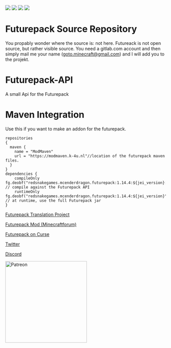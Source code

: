 [![](http://cf.way2muchnoise.eu/full_futurepack_downloads.svg)](https://minecraft.curseforge.com/projects/futurepack)
[![](http://cf.way2muchnoise.eu/versions/Available%20For%20Minecraft_futurepack_all.svg)](https://minecraft.curseforge.com/projects/futurepack)
[![](http://cf.way2muchnoise.eu/packs/futurepack.svg)](https://www.curseforge.com/minecraft/mc-mods/futurepack/relations/dependents?filter-related-dependents=6)
[![](http://cf.way2muchnoise.eu/supported/futurepack.svg)](https://www.curseforge.com/minecraft/mc-mods/futurepack/relations/dependents)

#  Futurepack Source Repository
You propably wonder where the source is: not here. Futureack is not open source, but rather visible source. You need a gitlab.com account and then simply mail me your name (goto.minecraft@gmail.com) and I will add you to the projekt. 

# Futurepack-API
A small Api for the Futurepack

# Maven Integration
Use this if you want to make an addon for the futurepack.
```
repositories 
{
  maven {
    name = "ModMaven"
    url = "https://modmaven.k-4u.nl"//location of the futurepack maven files.
  }
}
dependencies {
    compileOnly fg.deobf("redsnakegames.mcenderdragon.futurepack:1.14.4:${jei_version}:api") // compile against the Futurepack API
    runtimeOnly fg.deobf("redsnakegames.mcenderdragon.futurepack:1.14.4:${jei_version}") // at runtime, use the full Futurepack jar
}
```
[Futurepack Translation Project](https://github.com/Wugand/FuturePack-Language)

[Futurepack Mod (Minecraftforum)](https://www.minecraftforum.net/forums/mapping-and-modding-java-edition/minecraft-mods/2644868-futurepack-mod-discover-new-dimensions)

[Futurepack on Curse](http://mods.curse.com/mc-mods/minecraft/237333-futurepack#t1:description)

[Twitter](https://twitter.com/MCenderdragonxD)

[Discord](https://discord.gg/UpdVfFk)

[<img alt="Patreon" src=http://i.imgur.com/k44o58p.png width=256\>](https://www.patreon.com/mcenderdragon)
